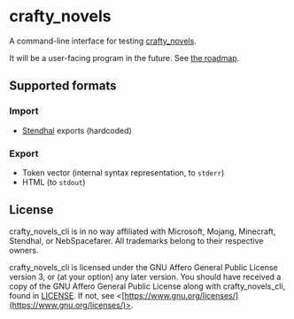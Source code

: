 # crafty_novels

A command-line interface for testing [crafty_novels](../).

It will be a user-facing program in the future. See [the roadmap](../README.md#roadmap).

## Supported formats

### Import

- [Stendhal](https://modrinth.com/mod/stendhal) exports (hardcoded)

### Export

- Token vector (internal syntax representation, to `stderr`)
- HTML (to `stdout`)

## License

crafty_novels_cli is in no way affiliated with Microsoft, Mojang, Minecraft, Stendhal, or NebSpacefarer. All trademarks belong to their respective owners.

crafty_novels_cli is licensed under the GNU Affero General Public License version 3, or (at your option) any later version.
You should have received a copy of the GNU Affero General Public License along with crafty_novels_cli, found in [LICENSE](../LICENSE).
If not, see \<[https://www.gnu.org/licenses/](https://www.gnu.org/licenses/)>.
